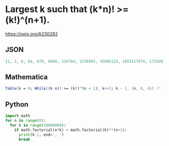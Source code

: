 # Largest k such that \(k\*n\)\! \>\= \(k\!\)^\(n\+1\)\.
https://oeis.org/A230282
## JSON
```JSON
[1, 1, 6, 64, 679, 8468, 126784, 2238565, 45605124, 1053117974, 27182818156, 775557529509, 24236473829015, 823299898542083, 30205566231626957, 1190319005015526817, 50143449209799256306, 2248672171655330927835]
```
## Mathematica
```Mathematica
Table[k = 0; While[(k n)! >= (k!)^(n + 1), k++]; k - 1, {n, 0, 4}] (* _T. D. Noe_, Oct 18 2013 *)
```
## Python
```Python
import math
for n in range(8):
  for k in range(10000000):
    if math.factorial(n*k) < math.factorial(k)**(n+1):
      print(k-1, end=', ')
      break
```
